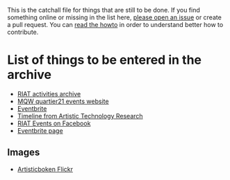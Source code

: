 This is the catchall file for things that are still to be done.
If you find something online or missing in the list here, [please open an issue](https://github.com/parasew/riat-events/issues/new) or create a pull request. You can [read the howto](howto.md) in order to understand better how to contribute.

# List of things to be entered in the archive

* [RIAT activities archive](https://riat.at/activities)
* [MQW quartier21 events website](https://www.mqw.at/en/program/program-page/1/?filter%5BdateFrom%5D=01.08.2011&filter%5BdateTo%5D=13.09.2020&filter%5Bsword%5D=&filter%5Bcategories%5D=&filter%5Binstitutions%5D=56&filter%5Blocations%5D=249&no_cache=1)
* [Eventbrite](https://www.eventbrite.com/o/riat-academy-10768509578)
* [Timeline from Artistic Technology Research](https://web.archive.org/web/20180903135110/https://artistictechnology.at/timeline.html)
* [RIAT Events on Facebook](https://www.facebook.com/pg/riat.ac.at/events/)
* [Eventbrite page](https://www.eventbrite.com/o/riat-academy-10768509578)

## Images

* [Artisticboken Flickr](https://www.flickr.com/photos/artisticbokeh/albums)
